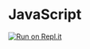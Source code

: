 # JavaScript

[![Run on Repl.it](https://repl.it/badge/github/Algpedia/JavaScript)](https://repl.it/github/Algpedia/JavaScript)